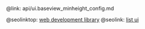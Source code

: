 @link: api/ui.baseview_minheight_config.md

@seolinktop: [web development library](https://webix.com)
@seolink: [list ui](https://webix.com/widget/list/)